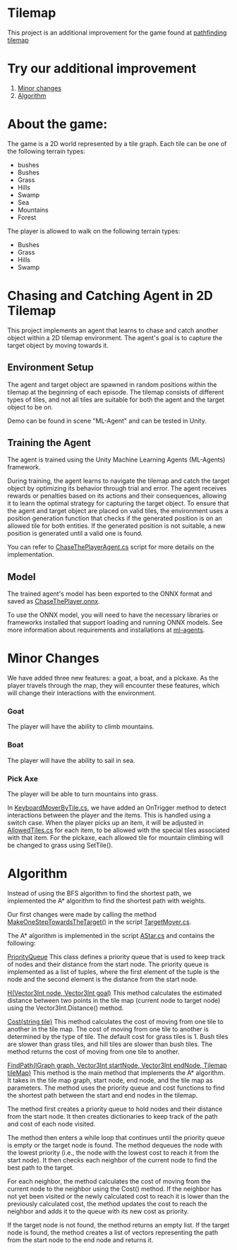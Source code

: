 # Tilemap

This project is an additional improvement for the game found at
[pathfinding tilemap](https://github.com/gamedev-at-ariel/05-tilemap-pathfinding)

# Try our additional improvement
1. [Minor changes](https://by-games.itch.io/tilemap-game)
2. [Algorithm](https://by-games.itch.io/tilemap-game-astar)

# About the game:
The game is a 2D world represented by a tile graph. Each tile can be one of the following terrain types:
* bushes
* Bushes
* Grass
* Hills
* Swamp
* Sea
* Mountains
* Forest

The player is allowed to walk on the following terrain types:

* Bushes
* Grass
* Hills
* Swamp


# Chasing and Catching Agent in 2D Tilemap
This project implements an agent that learns to chase and catch another object within a 2D tilemap environment.
The agent's goal is to capture the target object by moving towards it.

## Environment Setup
The agent and target object are spawned in random positions within the tilemap at the beginning of each episode. The tilemap consists of different types of tiles, and not all tiles are suitable for both the agent and the target object to be on.

Demo can be found in scene "ML-Agent" and can be tested in Unity.

## Training the Agent
The agent is trained using the Unity Machine Learning Agents (ML-Agents) framework.

During training, the agent learns to navigate the tilemap and catch the target object by optimizing its behavior through trial and error. The agent receives rewards or penalties based on its actions and their consequences, allowing it to learn the optimal strategy for capturing the target object.
To ensure that the agent and target object are placed on valid tiles, the environment uses a position generation function that checks if the generated position is on an allowed tile for both entities. If the generated position is not suitable, a new position is generated until a valid one is found.

You can refer to [ChaseThePlayerAgent.cs](Assets%2FScripts%2FML-Agent%2FChaseThePlayerAgent.cs) script for more details on the implementation.
## Model
The trained agent's model has been exported to the ONNX format and saved as [ChaseThePlayer.onnx](Assets%2FModels%2FChaseThePlayer.onnx).

To use the ONNX model, you will need to have the necessary libraries or frameworks installed that support loading and running ONNX models.
See more information about requirements and installations at [ml-agents](https://github.com/Unity-Technologies/ml-agents).

# Minor Changes
We have added three new features: a goat, a boat, and a pickaxe. As the player travels through the map, they will encounter these features, which will change their interactions with the environment.

### Goat
The player will have the ability to climb mountains.

### Boat
The player will have the ability to sail in sea.

### Pick Axe
The player will be able to turn mountains into grass.

In [KeyboardMoverByTile.cs](Assets%2FScripts%2F2-player%2FKeyboardMoverByTile.cs), we have added an OnTrigger method to detect interactions between the player and the items. This is handled using a switch case.
When the player picks up an item, it will be adjusted in [AllowedTiles.cs](Assets%2FScripts%2F1-tiles%2FAllowedTiles.cs) for each item, to be allowed with the special tiles associated with that item.
For the pickaxe, each allowed tile for mountain climbing will be changed to grass using SetTile().



# Algorithm 

Instead of using the BFS algorithm to find the shortest path, we implemented the A* algorithm to find the shortest path with weights.

Our first changes were made by calling the method [MakeOneStepTowardsTheTarget()](https://github.com/BY-Games/tilemap/blame/main/Assets/Scripts/2-player/TargetMover.cs#:~:text=void-,MakeOneStepTowardsTheTarget,-())  in the script [TargetMover.cs](https://github.com/BY-Games/tilemap/blame/main/Assets/Scripts/2-player/TargetMover.cs).

The A* algorithm is implemented in the script [AStar.cs](https://github.com/BY-Games/tilemap/blob/main/Assets/Scripts/5-A-Star/AStar.cs)  and contains the following:


[PriorityQueue<T>](https://github.com/BY-Games/tilemap/blame/main/Assets/Scripts/5-A-Star/AStar.cs#:~:text=%7B-,public,%3E,-%7B) 
This class defines a priority queue that is used to keep track of nodes and their distance from the start node. The priority queue is implemented as a list of tuples, where the first element of the tuple is the node and the second element is the distance from the start node.


[H(Vector3Int node, Vector3Int goal)](https://github.com/BY-Games/tilemap/blame/main/Assets/Scripts/5-A-Star/AStar.cs#:~:text=float-,H,-()) 
This method calculates the estimated distance between two points in the tile map (current node to target node) using the Vector3Int.Distance() method.

[Cost(string tile)](https://github.com/BY-Games/tilemap/blame/main/Assets/Scripts/5-A-Star/AStar.cs#:~:text=float-,Cost,-())
This method calculates the cost of moving from one tile to another in the tile map. The cost of moving from one tile to another is determined by the type of tile. The default cost for grass tiles is 1. Bush tiles are slower than grass tiles, and hill tiles are slower than bush tiles. The method returns the cost of moving from one tile to another.

[FindPath(IGraph<Vector3Int> graph, Vector3Int startNode, Vector3Int endNode, Tilemap tileMap)](https://github.com/BY-Games/tilemap/blame/main/Assets/Scripts/5-A-Star/AStar.cs#:~:text=%3E-,FindPath,-())
This method is the main method that implements the A* algorithm. It takes in the tile map graph, start node, end node, and the tile map as parameters. The method uses the priority queue and cost functions to find the shortest path between the start and end nodes in the tilemap.

The method first creates a priority queue to hold nodes and their distance from the start node. It then creates dictionaries to keep track of the path and cost of each node visited.

The method then enters a while loop that continues until the priority queue is empty or the target node is found. The method dequeues the node with the lowest priority (i.e., the node with the lowest cost to reach it from the start node). It then checks each neighbor of the current node to find the best path to the target.

For each neighbor, the method calculates the cost of moving from the current node to the neighbor using the Cost() method. If the neighbor has not yet been visited or the newly calculated cost to reach it is lower than the previously calculated cost, the method updates the cost to reach the neighbor and adds it to the queue with its new cost as priority.

If the target node is not found, the method returns an empty list. If the target node is found, the method creates a list of vectors representing the path from the start node to the end node and returns it.

